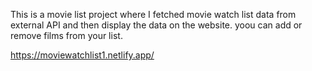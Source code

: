 This is a movie list project where I fetched movie watch list data from
external API and then display the data on the website. yoou can add or remove films from your list.      

https://moviewatchlist1.netlify.app/
